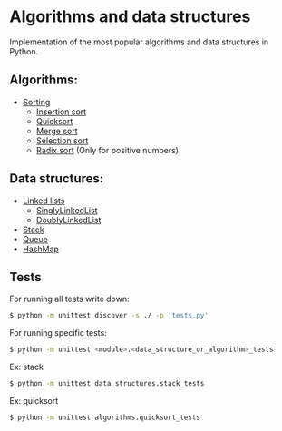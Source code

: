 # Algorithms and data structures

Implementation of the most popular algorithms and data structures in Python.

## Algorithms:

-   [Sorting](algorithms/sorting/)
    -   [Insertion sort](algorithms/sorting/insertion_sort/insertion_sort.py)
    -   [Quicksort](algorithms/sorting/quicksort/quicksort.py)
    -   [Merge sort](algorithms/sorting/merge_sort/merge_sort.py)
    -   [Selection sort](algorithms/sorting/selection_sort/selection_sort.py)
    -   [Radix sort](algorithms/sorting/radix_sort/radix_sort.py) (Only for positive numbers)

## Data structures:

-   [Linked lists](data_structures/linked_lists/)
    -   [SinglyLinkedList](data_structures/linked_lists/singly_linked_list/singly_linked_list.py)
    -   [DoublyLinkedList](data_structures/linked_lists/doubly_linked_list/doubly_linked_list.py)
-   [Stack](data_structures/stack/stack.py)
-   [Queue](data_structures/queue/queue.py)
-   [HashMap](data_structures/hash_map/hash_map.py)

## Tests

For running all tests write down:

```bash
$ python -m unittest discover -s ./ -p 'tests.py'
```

For running specific tests:

```bash
$ python -m unittest <module>.<data_structure_or_algorithm>_tests
```

Ex: stack

```bash
$ python -m unittest data_structures.stack_tests
```

Ex: quicksort

```bash
$ python -m unittest algorithms.quicksort_tests
```
